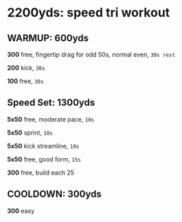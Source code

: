 # 2200yds: speed tri workout
## WARMUP: 600yds
**300** free, fingertip drag for odd 50s, normal even, `30s rest` <p>
**200** kick, `30s` <p>
**100** free, `30s` <p>
## Speed Set: 1300yds
**5x50** free, moderate pace, `10s` <p>
**5x50** sprint, `10s` <p>
**5x50** kick streamline, `10s` <p>
**5x50** free, good form, `15s` <p>
**300** free, build each 25<p>
## COOLDOWN: 300yds
**300** easy